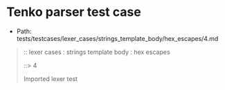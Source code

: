 # Tenko parser test case

- Path: tests/testcases/lexer_cases/strings_template_body/hex_escapes/4.md

> :: lexer cases : strings template body : hex escapes
>
> ::> 4
>
> Imported lexer test
>
> <template body> incomplete hex at end of string

## FAIL

## Input

`````js
`${"-->"}\x1${"<--"}`
`````

## Output

_Note: the whole output block is auto-generated. Manual changes will be overwritten!_

Below follow outputs in four parsing modes: sloppy mode, strict mode script goal, module goal, web compat mode (always sloppy).

Note that the output parts are auto-generated by the test runner to reflect actual result.

### Sloppy mode

Parsed with script goal and as if the code did not start with strict mode header.

`````
throws: Parser error!
  Template contained an illegal escape, these are only allowed in _tagged_ templates in >=ES2018

start@1:0, error@1:8
╔══╦════════════════
 1 ║ `${"-->"}\x1${"<--"}`
   ║         ^^^^^^------- error
╚══╩════════════════

`````

### Strict mode

Parsed with script goal but as if it was starting with `"use strict"` at the top.

_Output same as sloppy mode._

### Module goal

Parsed with the module goal.

_Output same as sloppy mode._

### Web compat mode

Parsed in sloppy script mode but with the web compat flag enabled.

_Output same as sloppy mode._
